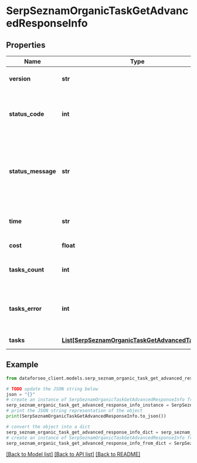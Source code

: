# SerpSeznamOrganicTaskGetAdvancedResponseInfo


## Properties

Name | Type | Description | Notes
------------ | ------------- | ------------- | -------------
**version** | **str** | the current version of the API | [optional] 
**status_code** | **int** | general status code you can find the full list of the response codes here | [optional] 
**status_message** | **str** | general informational message you can find the full list of general informational messages here | [optional] 
**time** | **str** | total execution time, seconds | [optional] 
**cost** | **float** | total tasks cost, USD | [optional] 
**tasks_count** | **int** | the number of tasks in the tasks array | [optional] 
**tasks_error** | **int** | the number of tasks in the tasks array returned with an error | [optional] 
**tasks** | [**List[SerpSeznamOrganicTaskGetAdvancedTaskInfo]**](SerpSeznamOrganicTaskGetAdvancedTaskInfo.md) | array of tasks | [optional] 

## Example

```python
from dataforseo_client.models.serp_seznam_organic_task_get_advanced_response_info import SerpSeznamOrganicTaskGetAdvancedResponseInfo

# TODO update the JSON string below
json = "{}"
# create an instance of SerpSeznamOrganicTaskGetAdvancedResponseInfo from a JSON string
serp_seznam_organic_task_get_advanced_response_info_instance = SerpSeznamOrganicTaskGetAdvancedResponseInfo.from_json(json)
# print the JSON string representation of the object
print(SerpSeznamOrganicTaskGetAdvancedResponseInfo.to_json())

# convert the object into a dict
serp_seznam_organic_task_get_advanced_response_info_dict = serp_seznam_organic_task_get_advanced_response_info_instance.to_dict()
# create an instance of SerpSeznamOrganicTaskGetAdvancedResponseInfo from a dict
serp_seznam_organic_task_get_advanced_response_info_from_dict = SerpSeznamOrganicTaskGetAdvancedResponseInfo.from_dict(serp_seznam_organic_task_get_advanced_response_info_dict)
```
[[Back to Model list]](../README.md#documentation-for-models) [[Back to API list]](../README.md#documentation-for-api-endpoints) [[Back to README]](../README.md)


